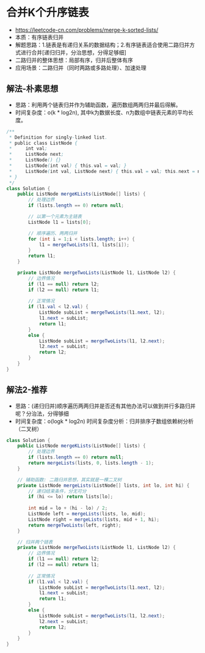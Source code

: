 # 合并K个升序链表
- https://leetcode-cn.com/problems/merge-k-sorted-lists/
- 本质：有序链表归并
- 解题思路：1.链表是有递归关系的数据结构；2.有序链表适合使用二路归并方式进行合并[递归归并，分治思想，分得足够细]
- 二路归并的整体思想：局部有序，归并后整体有序
- 应用场景：二路归并（同时两路或多路处理）、加速处理

## 解法-朴素思想
- 思路：利用两个链表归并作为辅助函数，遍历数组两两归并最后得解。
- 时间复杂度：o(k * log2n), 其中k为数据长度、n为数组中链表元素的平均长度。

```java
/**
 * Definition for singly-linked list.
 * public class ListNode {
 *     int val;
 *     ListNode next;
 *     ListNode() {}
 *     ListNode(int val) { this.val = val; }
 *     ListNode(int val, ListNode next) { this.val = val; this.next = next; }
 * }
 */
class Solution {
    public ListNode mergeKLists(ListNode[] lists) {
        // 处理边界
        if (lists.length == 0) return null;

        // 以第一个元素为主链表
        ListNode l1 = lists[0];

        // 顺序遍历、两两归并
        for (int i = 1;i < lists.length; i++) {
            l1 = mergeTwoLists(l1, lists[i]);
        }
        return l1;
    }

    private ListNode mergeTwoLists(ListNode l1, ListNode l2) {
        // 边界情况
        if (l1 == null) return l2;
        if (l2 == null) return l1;
        
        // 正常情况
        if (l1.val < l2.val) {
            ListNode subList = mergeTwoLists(l1.next, l2);
            l1.next = subList;
            return l1;
        }
        else {
            ListNode subList = mergeTwoLists(l1, l2.next);
            l2.next = subList;
            return l2;
        }
    }
}
```

## 解法2-推荐
- 思路：(递归归并)顺序遍历两两归并是否还有其他办法可以做到并行多路归并呢？分治法，分得够细
- 时间复杂度：o(logk * log2n) 时间复杂度分析：归并排序子数组依赖树分析（二叉树）

```java
class Solution {
    public ListNode mergeKLists(ListNode[] lists) {
        // 处理边界
        if (lists.length == 0) return null;
        return mergeLists(lists, 0, lists.length - 1);
    }

    // 辅助函数: 二路归并思想，其实就是一棵二叉树
    private ListNode mergeLists(ListNode[] lists, int lo, int hi) {
        // 递归结束条件，分无可分
        if (hi <= lo) return lists[lo];
        
        int mid = lo + (hi - lo) / 2;
        ListNode left = mergeLists(lists, lo, mid);
        ListNode right = mergeLists(lists, mid + 1, hi);
        return mergeTwoLists(left, right);
    } 

    // 归并两个链表
    private ListNode mergeTwoLists(ListNode l1, ListNode l2) {
        // 边界情况
        if (l1 == null) return l2;
        if (l2 == null) return l1;
        
        // 正常情况
        if (l1.val < l2.val) {
            ListNode subList = mergeTwoLists(l1.next, l2);
            l1.next = subList;
            return l1;
        }
        else {
            ListNode subList = mergeTwoLists(l1, l2.next);
            l2.next = subList;
            return l2;
        }
    }
}
```

